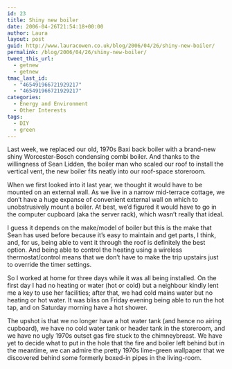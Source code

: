 ```yaml
---
id: 23
title: Shiny new boiler
date: 2006-04-26T21:54:18+00:00
author: Laura
layout: post
guid: http://www.lauracowen.co.uk/blog/2006/04/26/shiny-new-boiler/
permalink: /blog/2006/04/26/shiny-new-boiler/
tweet_this_url:
  - getnew
  - getnew
tmac_last_id:
  - "465491966721929217"
  - "465491966721929217"
categories:
  - Energy and Environment
  - Other Interests
tags:
  - DIY
  - green
---
```

Last week, we replaced our old, 1970s Baxi back boiler with a brand-new shiny Worcester-Bosch condensing combi boiler. And thanks to the willingness of Sean Lidden, the boiler man who scaled our roof to install the vertical vent, the new boiler fits neatly into our roof-space storeroom.

When we first looked into it last year, we thought it would have to be mounted on an external wall. As we live in a narrow mid-terrace cottage, we don&#8217;t have a huge expanse of convenient external wall on which to unobstrusively mount a boiler. At best, we&#8217;d figured it would have to go in the computer cupboard (aka the server rack), which wasn&#8217;t really that ideal.

I guess it depends on the make/model of boiler but this is the make that Sean has used before because it&#8217;s easy to maintain and get parts, I think, and, for us, being able to vent it through the roof is definitely the best option. And being able to control the heating using a wireless thermostat/control means that we don&#8217;t have to make the trip upstairs just to override the timer settings.

So I worked at home for three days while it was all being installed. On the first day I had no heating or water (hot or cold) but a neighbour kindly lent me a key to use her facilities; after that, we had cold mains water but no heating or hot water. It was bliss on Friday evening being able to run the hot tap, and on Saturday morning have a hot shower.

The upshot is that we no longer have a hot water tank (and hence no airing cupboard), we have no cold water tank or header tank in the storeroom, and we have no ugly 1970s outset gas fire stuck to the chimneybreast. We have yet to decide what to put in the hole that the fire and boiler left behind but in the meantime, we can admire the pretty 1970s lime-green wallpaper that we discovered behind some formerly boxed-in pipes in the living-room.